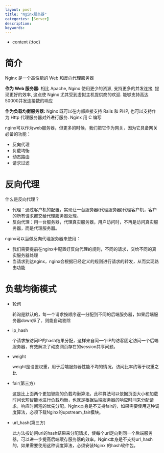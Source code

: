 ```yaml
---
layout: post
title: "Nginx服务器"
categories: [Server]
description:
keywords:
---
```


* content
{:toc} 
# 简介

Nginx 是一个高性能的 Web 和反向代理服务器

**作为 Web 服务器:** 相比 Apache, Nginx 使用更少的资源, 支持更多的并发连接, 提现更好的效率, 这点使 Nginx 尤其受到虚拟主机提供商的欢迎. 能够支持高达50000并发连接数的响应

**作为负载均衡服务器:** Nginx 既可以在内部直接支持 Rails 和 PHP, 也可以支持作为 Http 代理服务器对外进行服务. Nginx 用 C 编写

nginx可以作为web服务器，但更多的时候，我们把它作为网关，因为它具备网关必备的功能：

- 反向代理
- 负载均衡
- 动态路由
- 请求过滤

# 反向代理

什么是反向代理？

- 代理：通过客户机的配置，实现让一台服务器(代理服务器)代理客户机，客户的所有请求都交给代理服务器处理。
- 反向代理：用一台服务器，代理真实服务器，用户访问时，不再是访问真实服务器，而是代理服务器。

nginx可以当做反向代理服务器来使用：

- 我们需要提前在nginx中配置好反向代理的规则，不同的请求，交给不同的真实服务器处理
- 当请求到达nginx，nginx会根据已经定义的规则进行请求的转发，从而实现路由功能

# 负载均衡模式

* 轮询

    轮询是默认的，每一个请求按顺序逐一分配到不同的后端服务器，如果后端服务器down掉了，则能自动剔除

* ip_hash

    个请求按访问IP的hash结果分配，这样来自同一个IP的访客固定访问一个后端服务器，有效解决了动态网页存在的session共享问题。

* weight

    weight是设置权重，用于后端服务器性能不均的情况，访问比率约等于权重之比

* fair(第三方)

    这是比上面两个更加智能的负载均衡算法。此种算法可以依据页面大小和加载时间长短智能地进行负载均衡，也就是根据后端服务器的响应时间来分配请求，响应时间短的优先分配。Nginx本身是不支持fair的，如果需要使用这种调度算法，必须下载Nginx的upstream_fair模块。

* url_hash(第三方)

    此方法按访问url的hash结果来分配请求，使每个url定向到同一个后端服务器，可以进一步提高后端缓存服务器的效率。Nginx本身是不支持url_hash的，如果需要使用这种调度算法，必须安装Nginx 的hash软件包。
